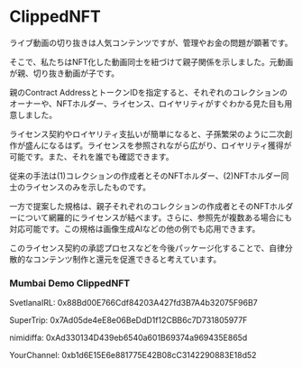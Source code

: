# ClippedNFT

ライブ動画の切り抜きは人気コンテンツですが、管理やお金の問題が顕著です。

そこで、私たちはNFT化した動画同士を紐づけて親子関係を示しました。元動画が親、切り抜き動画が子です。

親のContract AddressとトークンIDを指定すると、それぞれのコレクションのオーナーや、NFTホルダー、ライセンス、ロイヤリティがすぐわかる見た目も用意しました。

ライセンス契約やロイヤリティ支払いが簡単になると、子孫繁栄のように二次創作が盛んになるはず。ライセンスを参照されながら広がり、ロイヤリティ獲得が可能です。また、それを誰でも確認できます。

従来の手法は(1)コレクションの作成者とそのNFTホルダー、(2)NFTホルダー同士のライセンスのみを示したものです。

一方で提案した規格は、親子それぞれのコレクションの作成者とそのNFTホルダーについて網羅的にライセンスが結べます。さらに、参照先が複数ある場合にも対応可能です。この規格は画像生成AIなどの他の例でも応用できます。

このライセンス契約の承認プロセスなどを今後パッケージ化することで、自律分散的なコンテンツ制作と還元を促進できると考えています。

### Mumbai Demo ClippedNFT

SvetlanaIRL: 0x88Bd00E766Cdf84203A427fd3B7A4b32075F96B7

SuperTrip: 0x7Ad05de4eE8e06BeDdD1f12CBB6c7D731805977F

nimidiffa: 0xAd330134D439eb6540a601B69374a969435E865d

YourChannel: 0xb1d6E15E6e881775E42B08cC3142290883E18d52
